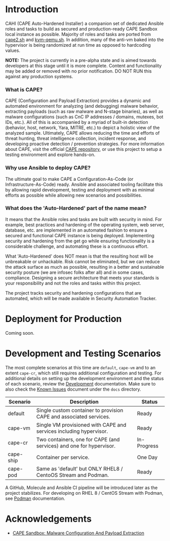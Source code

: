 # Introduction

CAHI (CAPE Auto-Hardened Installer) a companion set of dedicated Ansible roles and tasks to build as secured and production-ready CAPE Sandbox local instance as possible. Majority of roles and tasks are ported from [cape2.sh](https://github.com/doomedraven/Tools/blob/master/Sandbox/cape2.sh) and [kvm-qemu.sh](https://github.com/doomedraven/Tools/blob/master/Virtualization/kvm-qemu.sh). In addition, many of the anti-vm baked into the hypervisor is being randomized at run time as opposed to hardcoding values.

**NOTE:** The project is currently in a pre-alpha state and is aimed towards developers at this stage until it is more complete. Content and functionality may be added or removed with no prior notification. DO NOT RUN this against any production systems.

### What is CAPE?

CAPE (Configuration and Payload Extraction) provides a dynamic and automated environment for analyzing (and debugging) malware behavior, extracting payloads (such as raw malware and N-stage binaries), as well as malware configurations (such as CnC IP addresses / domains, mutexes, bot IDs, etc.). All of this is accompanied by a myriad of built-in detection (behavior, host, network, Yara, MITRE, etc.) to depict a holistic view of the analyzed sample. Ultimately, CAPE allows reducing the time and efforts of threat hunting, threat intelligence collection, incident response, and developing proactive detection / prevention strategies. For more information about CAPE, visit the official [CAPE repository](https://github.com/kevoreilly/CAPEv2), or use this project to setup a testing environment and explore hands-on.

### Why use Ansible to deploy CAPE?

The ultimate goal to make CAPE a Configuration-As-Code (or Infrastructure-As-Code) ready. Ansible and associated tooling facilitate this by allowing rapid development, testing and deployment with as minimal efforts as possible while allowing new scenarios and possibilities.

### What does the 'Auto-Hardened' part of the name mean?

It means that the Ansible roles and tasks are built with security in mind. For example, best practices and hardening of the operating system, web server, database, etc. are implemented in an automated fashion to ensure a secured and functional CAPE instance is being deployed. Implementing security and hardening from the get go while ensuring functionality is a considerable challenge, and automating these is a continuous effort.

What 'Auto-Hardened' does NOT mean is that the resulting host will be unbreakable or unhackable. Risk cannot be eliminated, but we can reduce the attack surface as much as possible, resulting in a better and sustainable security posture (we are infosec folks after all) and in some cases, compliance. Designing a secure architecture that meets your standards is your responsibility and not the roles and tasks within this project.

The project tracks security and hardening configurations that are automated, which will be made available in Security Automation Tracker.

# Deployment for Production

Coming soon.

# Development and Testing Scenarios

The most complete scenarios at this time are ```default```, ```cape-vm``` and to an extent ```cape-cr```, which still requires additional configuration and testing. For additional details on setting up the development environment and the status of each scenario, review the [Development](https://github.com/CAPESandbox/CAHI/blob/master/docs/Development.md) documentation. Make sure to also check the [Known Issues](https://github.com/CAPESandbox/CAHI/blob/master/docs/Known_Issues.md) document under the ```docs``` directory.

| Scenario  | Description                                                         | Status      |
|-----------|---------------------------------------------------------------------|-------------|
| default   | Single custom container to provision CAPE and associated services.  | Ready       |
| cape-vm   | Single VM provisioned with CAPE and services including hypervisor.  | Ready       |
| cape-cr   | Two containers, one for CAPE (and services) and one for hypervisor. | In-Progress |
| cape-ship | Container per service.                                              | One Day     |
| cape-pod  | Same as 'default' but ONLY RHEL8 / CentoOS Stream and Podman.       | Ready       |

A GitHub, Molecule and Ansible CI pipeline will be introduced later as the project stabilizes. For developing on RHEL 8 / CentOS Stream with Podman, see [Podman](https://github.com/CAPESandbox/CAHI/blob/master/docs/Podman.md) documentation.

# Acknowledgements

- [CAPE Sandbox: Malware Configuration And Payload Extraction](https://github.com/kevoreilly/CAPEv2)
